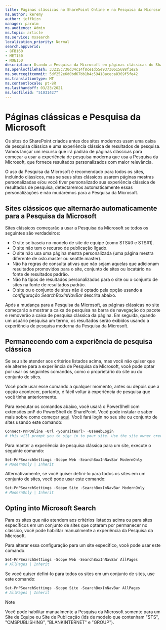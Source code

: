 ```yaml
---
title: Páginas clássicas no SharePoint Online e na Pesquisa da Microsoft
ms.author: keremy
author: jeffkizn
manager: parulm
ms.audience: Admin
ms.topic: article
ms.service: mssearch
localization_priority: Normal
search.appverid:
- BFB160
- MET150
- MOE150
description: Usando a Pesquisa da Microsoft em páginas clássicas do SharePoint
ms.openlocfilehash: 33215c730d34c14f8ce1d55e93730615688f1e2a
ms.sourcegitcommit: 5df252e6d0bd67bb1b4c59418aceca8369f5fe42
ms.translationtype: MT
ms.contentlocale: pt-BR
ms.lasthandoff: 03/23/2021
ms.locfileid: "51031427"
---
```

# <a name="classic-pages-and-microsoft-search"></a>Páginas clássicas e Pesquisa da Microsoft

Os sites do SharePoint criados antes dos sites modernos usam uma caixa de pesquisa clássica e uma experiência clássica de resultados de pesquisa. Vamos lançar um recurso que irá padrão de páginas clássicas para começar a usar a experiência de pesquisa moderna que usa a Pesquisa da Microsoft, que fornece resultados personalizados com maior relevância.

O uso da Pesquisa da Microsoft é recomendado para todos os sites, incluindo clássicos, mas se seus sites clássicos usarem páginas mestras personalizadas e/ou você tiver personalizado sua experiência clássica de resultados de pesquisa, detectaremos automaticamente essas personalizações e não mudaremos para a Pesquisa da Microsoft.

## <a name="classic-sites-that-will-automatically-switch-to-microsoft-search"></a>Sites clássicos que alternarão automaticamente para a Pesquisa da Microsoft

Sites clássicos começarão a usar a Pesquisa da Microsoft se todos os seguintes são verdadeiros:

* O site se baseia no modelo de site de equipe (como STS#0 e STS#1).
* O site não tem o recurso de publicação ligado.
* O site não usa uma página mestra personalizada (uma página mestra diferente de oslo.master ou seattle.master).
* Não há regras de consulta ativas que não sejam aquelas que adicionam resultados promovidos para o site, conjunto de sites ou locatário na fonte de resultados padrão.
* Não há tipos de resultados personalizados para o site ou o conjunto de sites na fonte de resultados padrão.
* O site ou o conjunto de sites não é optado pela opção usando a *configuração SearchBoxInNavBar* descrita abaixo.

Após a mudança para a Pesquisa da Microsoft, as páginas clássicas no site começarão a mostrar a caixa de pesquisa na barra de navegação do pacote e removerão a caixa de pesquisa clássica da página. Em seguida, quando um usuário pesquisa um termo, os resultados serão exibidos usando a experiência de pesquisa moderna da Pesquisa da Microsoft.

## <a name="staying-with-the-classic-search-experience"></a>Permanecendo com a experiência de pesquisa clássica

Se seu site atender aos critérios listados acima, mas você não quiser que ele alterne para a experiência de Pesquisa da Microsoft, você pode optar por usar os seguintes comandos, como o proprietário do site ou do conjunto de sites.

Você pode usar esse comando a qualquer momento, antes ou depois que a opção acontecer, portanto, é fácil voltar à experiência de pesquisa que você tinha anteriormente.

Para executar os comandos abaixo, você usará o PowerShell com extensões pnP do PowerShell do SharePoint. Você pode instalar e saber mais sobre como começar [aqui](/powershell/sharepoint/sharepoint-pnp/sharepoint-pnp-cmdlets?view=sharepoint-ps). Você fará login no seu site ou conjunto de sites usando este comando:

```powershell
Connect-PnPOnline -Url <yoursiteurl> -UseWebLogin
# this will prompt you to sign in to your site. Use the site owner credentials.
```

Para manter a experiência de pesquisa clássica para um site, execute o seguinte comando:

```powershell
Set-PnPSearchSettings -Scope Web -SearchBoxInNavBar ModernOnly
# ModernOnly | Inherit
```

Alternativamente, se você quiser defini-lo para todos os sites em um conjunto de sites, você pode usar este comando:

```powershell
Set-PnPSearchSettings -Scope Site -SearchBoxInNavBar ModernOnly
# ModernOnly | Inherit
```

## <a name="opting-into-microsoft-search"></a>Opting into Microsoft Search

Para os sites que não atendem aos critérios listados acima ou para sites específicos em um conjunto de sites que optaram por permanecer no clássico, você pode habilitar manualmente a experiência da Pesquisa da Microsoft.

Para alterar essa configuração para um site específico, você pode usar este comando:

```powershell
Set-PnPSearchSettings -Scope Web -SearchBoxInNavBar AllPages
# AllPages | Inherit
```

Se você quiser defini-lo para todos os sites em um conjunto de sites, use este comando:

```powershell
Set-PnPSearchSettings -Scope Site -SearchBoxInNavBar AllPages
# AllPages | Inherit
```

> [!NOTE]
> Você pode habilitar manualmente a Pesquisa da Microsoft somente para um Site de Equipe ou Site de Publicação (ids de modelo que contenham "STS", "CMSPUBLISHING", "BLANKINTERNET" e "GROUP").